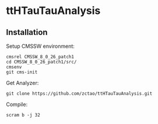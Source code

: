 # ttHTauTauAnalysis

## Installation

Setup CMSSW environment:

	cmsrel CMSSW_8_0_26_patch1
	cd CMSSW_8_0_26_patch1/src/
	cmsenv
	git cms-init

Get Analyzer:

	git clone https://github.com/zctao/ttHTauTauAnalysis.git

Compile:

	scram b -j 32